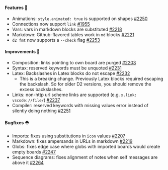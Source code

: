 #### Features 🚀

- Animations: `style.animated: true` is supported on shapes [#2250](https://github.com/terrastruct/d2/pull/2250)
- Connections now support `link` [#1955](https://github.com/terrastruct/d2/pull/1955)
- Vars: vars in markdown blocks are substituted [#2218](https://github.com/terrastruct/d2/pull/2218)
- Markdown: Github-flavored tables work in `md` blocks [#2221](https://github.com/terrastruct/d2/pull/2221)
- `d2 fmt` now supports a `--check` flag [#2253](https://github.com/terrastruct/d2/pull/2253)

#### Improvements 🧹

- Composition: links pointing to own board are purged [#2203](https://github.com/terrastruct/d2/pull/2203)
- Syntax: reserved keywords must be unquoted [#2231](https://github.com/terrastruct/d2/pull/2231)
- Latex: Backslashes in Latex blocks do not escape [#2232](https://github.com/terrastruct/d2/pull/2232)
  - This is a breaking change. Previously Latex blocks required escaping the backslash. So
    for older D2 versions, you should remove the excess backslashes.
- Links: non-http url scheme links are supported (e.g. `x.link: vscode://file/`) [#2237](https://github.com/terrastruct/d2/issues/2237)
- Compiler: reserved keywords with missing values error instead of silently doing nothing [#2251](https://github.com/terrastruct/d2/pull/2251)

#### Bugfixes ⛑️

- Imports: fixes using substitutions in `icon` values [#2207](https://github.com/terrastruct/d2/pull/2207)
- Markdown: fixes ampersands in URLs in markdown [#2219](https://github.com/terrastruct/d2/pull/2219)
- Globs: fixes edge case where globs with imported boards would create empty boards [#2247](https://github.com/terrastruct/d2/pull/2247)
- Sequence diagrams: fixes alignment of notes when self messages are above it [#2264](https://github.com/terrastruct/d2/pull/2264)

